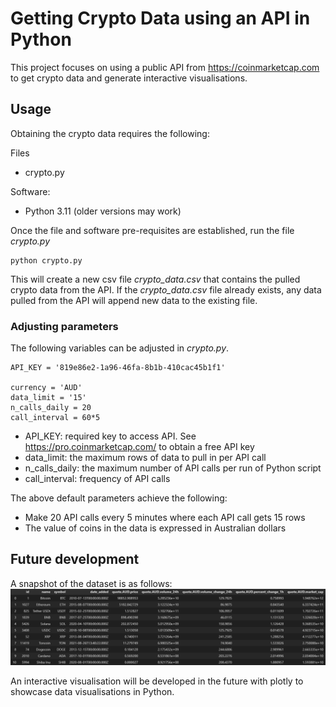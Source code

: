 # Getting Crypto Data using an API in Python

This project focuses on using a public API from https://coinmarketcap.com to get crypto data and generate interactive visualisations. 


## Usage

Obtaining the crypto data requires the following:

Files
* crypto.py

Software:
* Python 3.11 (older versions may work)

Once the file and software pre-requisites are established, run the file *crypto.py*

```
python crypto.py
```

This will create a new csv file *crypto_data.csv* that contains the pulled crypto data from the API. If the *crypto_data.csv* file already exists, any data pulled from the API will append new data to the existing file.

### Adjusting parameters

The following variables can be adjusted in *crypto.py*.

```
API_KEY = '819e86e2-1a96-46fa-8b1b-410cac45b1f1'

currency = 'AUD'
data_limit = '15'
n_calls_daily = 20
call_interval = 60*5
```

* API_KEY: required key to access API. See https://pro.coinmarketcap.com/ to obtain a free API key
* data_limit: the maximum rows of data to pull in per API call
* n_calls_daily: the maximum number of API calls per run of Python script
* call_interval: frequency of API calls 

The above default parameters achieve the following:
* Make 20 API calls every 5 minutes where each API call gets 15 rows
* The value of coins in the data is expressed in Australian dollars

## Future development
A snapshot of the dataset is as follows: <br>
![alt text](example_data.png)

An interactive visualisation will be developed in the future with plotly to showcase data visualisations in Python.
